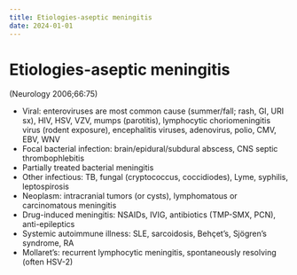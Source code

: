 ```yaml
---
title: Etiologies-aseptic meningitis
date: 2024-01-01
---
```

# Etiologies-aseptic meningitis

(Neurology 2006;66:75)
* Viral: enteroviruses are most common cause (summer/fall; rash, GI, URI sx), HIV, HSV, VZV, mumps (parotitis), lymphocytic choriomeningitis virus (rodent exposure), encephalitis viruses, adenovirus, polio, CMV, EBV, WNV
* Focal bacterial infection: brain/epidural/subdural abscess, CNS septic thrombophlebitis
* Partially treated bacterial meningitis
* Other infectious: TB, fungal (cryptococcus, coccidiodes), Lyme, syphilis, leptospirosis
* Neoplasm: intracranial tumors (or cysts), lymphomatous or carcinomatous meningitis
* Drug-induced meningitis: NSAIDs, IVIG, antibiotics (TMP-SMX, PCN), anti-epileptics
* Systemic autoimmune illness: SLE, sarcoidosis, Behçet’s, Sjögren’s syndrome, RA
* Mollaret’s: recurrent lymphocytic meningitis, spontaneously resolving (often HSV-2)
